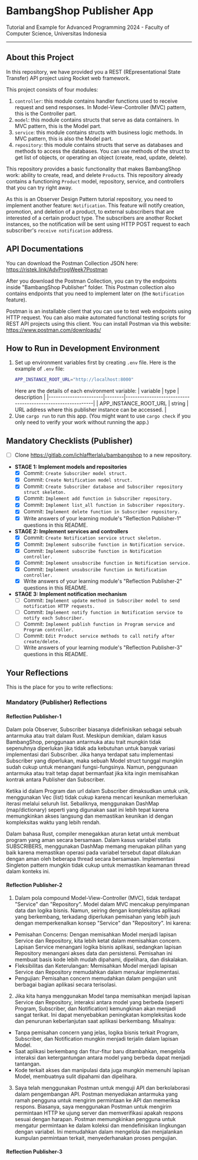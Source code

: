 # BambangShop Publisher App
Tutorial and Example for Advanced Programming 2024 - Faculty of Computer Science, Universitas Indonesia

---

## About this Project
In this repository, we have provided you a REST (REpresentational State Transfer) API project using Rocket web framework.

This project consists of four modules:
1.  `controller`: this module contains handler functions used to receive request and send responses.
    In Model-View-Controller (MVC) pattern, this is the Controller part.
2.  `model`: this module contains structs that serve as data containers.
    In MVC pattern, this is the Model part.
3.  `service`: this module contains structs with business logic methods.
    In MVC pattern, this is also the Model part.
4.  `repository`: this module contains structs that serve as databases and methods to access the databases.
    You can use methods of the struct to get list of objects, or operating an object (create, read, update, delete).

This repository provides a basic functionality that makes BambangShop work: ability to create, read, and delete `Product`s.
This repository already contains a functioning `Product` model, repository, service, and controllers that you can try right away.

As this is an Observer Design Pattern tutorial repository, you need to implement another feature: `Notification`.
This feature will notify creation, promotion, and deletion of a product, to external subscribers that are interested of a certain product type.
The subscribers are another Rocket instances, so the notification will be sent using HTTP POST request to each subscriber's `receive notification` address.

## API Documentations

You can download the Postman Collection JSON here: https://ristek.link/AdvProgWeek7Postman

After you download the Postman Collection, you can try the endpoints inside "BambangShop Publisher" folder.
This Postman collection also contains endpoints that you need to implement later on (the `Notification` feature).

Postman is an installable client that you can use to test web endpoints using HTTP request.
You can also make automated functional testing scripts for REST API projects using this client.
You can install Postman via this website: https://www.postman.com/downloads/

## How to Run in Development Environment
1.  Set up environment variables first by creating `.env` file.
    Here is the example of `.env` file:
    ```bash
    APP_INSTANCE_ROOT_URL="http://localhost:8000"
    ```
    Here are the details of each environment variable:
    | variable              | type   | description                                                |
    |-----------------------|--------|------------------------------------------------------------|
    | APP_INSTANCE_ROOT_URL | string | URL address where this publisher instance can be accessed. |
2.  Use `cargo run` to run this app.
    (You might want to use `cargo check` if you only need to verify your work without running the app.)

## Mandatory Checklists (Publisher)
-   [ ] Clone https://gitlab.com/ichlaffterlalu/bambangshop to a new repository.
-   **STAGE 1: Implement models and repositories**
    -   [x] Commit: `Create Subscriber model struct.`
    -   [x] Commit: `Create Notification model struct.`
    -   [x] Commit: `Create Subscriber database and Subscriber repository struct skeleton.`
    -   [x] Commit: `Implement add function in Subscriber repository.`
    -   [x] Commit: `Implement list_all function in Subscriber repository.`
    -   [x] Commit: `Implement delete function in Subscriber repository.`
    -   [x] Write answers of your learning module's "Reflection Publisher-1" questions in this README.
-   **STAGE 2: Implement services and controllers**
    -   [x] Commit: `Create Notification service struct skeleton.`
    -   [x] Commit: `Implement subscribe function in Notification service.`
    -   [x] Commit: `Implement subscribe function in Notification controller.`
    -   [x] Commit: `Implement unsubscribe function in Notification service.`
    -   [x] Commit: `Implement unsubscribe function in Notification controller.`
    -   [x] Write answers of your learning module's "Reflection Publisher-2" questions in this README.
-   **STAGE 3: Implement notification mechanism**
    -   [ ] Commit: `Implement update method in Subscriber model to send notification HTTP requests.`
    -   [ ] Commit: `Implement notify function in Notification service to notify each Subscriber.`
    -   [ ] Commit: `Implement publish function in Program service and Program controller.`
    -   [ ] Commit: `Edit Product service methods to call notify after create/delete.`
    -   [ ] Write answers of your learning module's "Reflection Publisher-3" questions in this README.

## Your Reflections
This is the place for you to write reflections:

### Mandatory (Publisher) Reflections

#### Reflection Publisher-1
Dalam pola Observer, Subscriber biasanya didefinisikan sebagai sebuah antarmuka atau trait dalam Rust. Meskipun demikian, dalam kasus BambangShop, penggunaan antarmuka atau trait mungkin tidak sepenuhnya diperlukan jika tidak ada kebutuhan untuk banyak variasi implementasi dari Subscriber. Jika hanya terdapat satu implementasi Subscriber yang diperlukan, maka sebuah Model struct tunggal mungkin sudah cukup untuk menangani fungsi-fungsinya. Namun, penggunaan antarmuka atau trait tetap dapat bermanfaat jika kita ingin memisahkan kontrak antara Publisher dan Subscriber.

Ketika id dalam Program dan url dalam Subscriber dimaksudkan untuk unik, menggunakan Vec (list) tidak cukup karena mencari keunikan memerlukan iterasi melalui seluruh list. Sebaliknya, menggunakan DashMap (map/dictionary) seperti yang digunakan saat ini lebih tepat karena memungkinkan akses langsung dan memastikan keunikan id dengan kompleksitas waktu yang lebih rendah.

Dalam bahasa Rust, compiler menegakkan aturan ketat untuk membuat program yang aman secara bersamaan. Dalam kasus variabel statis SUBSCRIBERS, menggunakan DashMap memang merupakan pilihan yang baik karena memastikan operasi pada variabel tersebut dapat dilakukan dengan aman oleh beberapa thread secara bersamaan. Implementasi Singleton pattern mungkin tidak cukup untuk memastikan keamanan thread dalam konteks ini.

#### Reflection Publisher-2
1. Dalam pola compound Model-View-Controller (MVC), tidak terdapat "Service" dan "Repository". Model dalam MVC mencakup penyimpanan data dan logika bisnis. Namun, seiring dengan kompleksitas aplikasi yang berkembang, terkadang diperlukan pemisahan yang lebih jauh dengan memperkenalkan konsep "Service" dan "Repository". Ini karena:

- Pemisahan Concerns: Dengan memisahkan Model menjadi lapisan Service dan Repository, kita lebih ketat dalam memisahkan concern. Lapisan Service menangani logika bisnis aplikasi, sedangkan lapisan Repository menangani akses data dan persistensi. Pemisahan ini membuat basis kode lebih mudah dipahami, dipelihara, dan diskalakan.
- Fleksibilitas dan Keterulangan: Memisahkan Model menjadi lapisan Service dan Repository memudahkan dalam menukar implementasi.
- Pengujian: Pemisahan concern memudahkan dalam pengujian unit berbagai bagian aplikasi secara terisolasi.

2. Jika kita hanya menggunakan Model tanpa memisahkan menjadi lapisan Service dan Repository, interaksi antara model yang berbeda (seperti Program, Subscriber, dan Notification) kemungkinan akan menjadi sangat terikat. Ini dapat menyebabkan peningkatan kompleksitas kode dan penurunan keberlanjutan saat aplikasi berkembang. Misalnya:

- Tanpa pemisahan concern yang jelas, logika bisnis terkait Program, Subscriber, dan Notification mungkin menjadi terjalin dalam lapisan Model.
- Saat aplikasi berkembang dan fitur-fitur baru ditambahkan, mengelola interaksi dan ketergantungan antara model yang berbeda dapat menjadi tantangan.
- Kode terkait akses dan manipulasi data juga mungkin memenuhi lapisan Model, membuatnya sulit dipahami dan dipelihara.

3. Saya telah menggunakan Postman untuk menguji API dan berkolaborasi dalam pengembangan API. Postman menyediakan antarmuka yang ramah pengguna untuk mengirim permintaan ke API dan memeriksa respons. Biasanya, saya menggunakan Postman untuk mengirim permintaan HTTP ke ujung server dan memverifikasi apakah respons sesuai dengan harapan. Postman memungkinkan pengguna untuk mengatur permintaan ke dalam koleksi dan mendefinisikan lingkungan dengan variabel. Ini memudahkan dalam mengelola dan menjalankan kumpulan permintaan terkait, menyederhanakan proses pengujian.

#### Reflection Publisher-3
